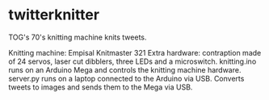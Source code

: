 twitterknitter
==============

TOG's 70's knitting machine knits tweets.

Knitting machine: Empisal Knitmaster 321
Extra hardware: contraption made of 24 servos, laser cut dibblers, three LEDs and a microswitch.
knitting.ino runs on an Arduino Mega and controls the knitting machine hardware.
server.py runs on a laptop connected to the Arduino via USB. Converts tweets to images and sends them to the Mega via USB.
